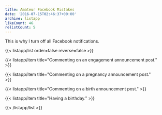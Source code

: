 ```yaml
---
title: Amateur Facebook Mistakes
date: '2016-07-15T02:46:37+00:00'
archive: listapp
likeCount: 46
relistCount: 5
---
```


This is why I turn off all Facebook notifications.

{{< listapp/list order=false reverse=false >}}

   {{< listapp/item title="Commenting on an engagement announcement post." >}}

   {{< listapp/item title="Commenting on a pregnancy announcement post." >}}

   {{< listapp/item title="Commenting on a birth announcement post." >}}

   {{< listapp/item title="Having a birthday." >}}

{{< /listapp/list >}}
